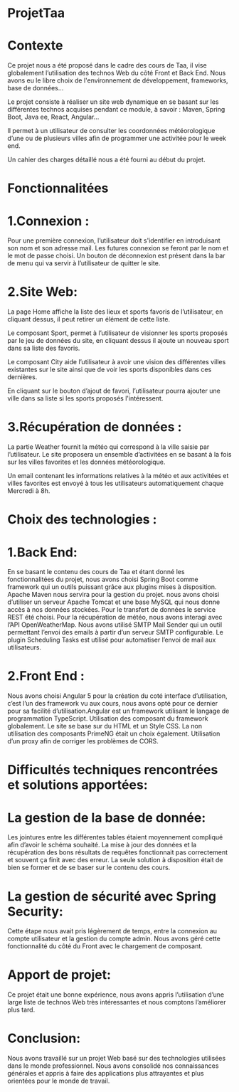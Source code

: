 # ProjetTaa
# Contexte
  Ce projet nous a été proposé dans le cadre des cours de Taa, il vise globalement l’utilisation des technos Web du côté Front et Back End.
Nous avons eu le libre choix de l'environnement de développement, frameworks, base de données…

  Le projet consiste à réaliser un site web dynamique en se basant sur les différentes technos acquises pendant ce module, à savoir : Maven, Spring Boot, Java ee, React, Angular…

  Il permet à un utilisateur de consulter les coordonnées météorologique d’une ou de plusieurs villes afin de programmer une activitée pour le week end.

Un cahier des charges détaillé nous a été fourni au début du projet.

# Fonctionnalitées 
# 1.Connexion :
  Pour une première connexion, l’utilisateur doit s'identifier en introduisant son nom et son adresse mail. Les futures connexion se feront par le nom et le mot de passe choisi.
Un bouton de déconnexion est présent dans la bar de menu qui va servir à l’utilisateur de quitter le site.  

# 2.Site Web: 
  La page Home affiche la liste des lieux et sports favoris de l’utilisateur, en cliquant dessus, il peut retirer un élément de cette liste.

  Le composant Sport, permet à l’utilisateur de visionner les sports proposés par le jeu de données du site, en cliquant dessus il ajoute un nouveau sport dans sa liste des favoris.

  Le composant City aide l’utilisateur à avoir une vision des différentes villes existantes sur le site ainsi que de voir les sports disponibles dans ces dernières.

  En cliquant sur le bouton d’ajout de favori, l’utilisateur pourra ajouter une ville dans sa liste si les sports proposés l'intéressent.


# 3.Récupération de données : 
  La partie Weather fournit la météo qui correspond à la ville saisie par  l’utilisateur. Le site proposera un ensemble d’activitées en se basant à la fois sur les villes favorites et les données météorologique.

  Un email contenant les informations relatives à la météo et aux activitées et villes favorites est envoyé à tous les utilisateurs automatiquement chaque Mercredi à 8h.


# Choix des technologies : 
# 1.Back End: 
  En se basant le contenu des cours de Taa et étant donné les fonctionnalitées du projet, nous avons choisi Spring Boot comme framework qui un outils puissant grâce aux plugins mises à disposition. Apache Maven  nous servira pour la gestion du projet.
nous avons choisi d’utiliser un serveur Apache Tomcat et une base MySQL qui nous donne accès à nos données stockées.
Pour le transfert de données le service REST été choisi.
Pour la récupération de météo, nous avons interagi avec l’API OpenWeatherMap.
Nous avons utilisé SMTP Mail Sender qui un outil permettant l’envoi des emails à partir d’un serveur SMTP configurable.
Le plugin Scheduling Tasks est utilisé pour automatiser l’envoi de mail aux utilisateurs.

# 2.Front End : 
  Nous avons choisi Angular 5 pour la création du coté interface d’utilisation, c’est l’un des framework vu aux cours, nous avons opté pour ce dernier pour sa facilité d’utilisation.Angular est un framework utilisant le langage de programmation TypeScript. 
Utilisation des composant du framework globalement.
Le site se base sur du HTML et un Style CSS.
La non utilisation des composants PrimeNG était un choix également.
Utilisation d’un proxy afin de corriger les problèmes de CORS.

# Difficultés techniques rencontrées et solutions apportées:
   # La gestion de la base de donnée:
Les jointures entre les différentes tables étaient moyennement compliqué afin d’avoir le schéma souhaité.
La mise à jour des données et la récupération des bons résultats de requêtes fonctionnait pas correctement et souvent ça finit avec des erreur.
  La seule solution à disposition était de bien se former et de se baser sur le contenu des cours.
  # La gestion de sécurité avec Spring Security: 
Cette étape nous avait pris légèrement de temps, entre la connexion au compte utilisateur et la gestion du compte admin.
Nous avons géré cette fonctionnalité du côté du Front avec le chargement de composant. 

# Apport de projet:
  Ce projet était une bonne expérience, nous avons appris l’utilisation d’une large liste de technos Web très intéressantes et nous comptons l’améliorer plus tard.

# Conclusion: 
  Nous avons travaillé sur un projet Web basé sur des technologies utilisées dans le monde professionnel. Nous avons consolidé nos connaissances générales et appris à faire des applications plus attrayantes et plus orientées pour le monde de travail.






















